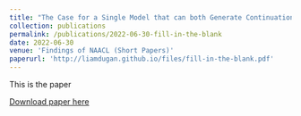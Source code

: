 ```yaml
---
title: "The Case for a Single Model that can both Generate Continuations and Fill-in-the-blank"
collection: publications
permalink: /publications/2022-06-30-fill-in-the-blank
date: 2022-06-30
venue: 'Findings of NAACL (Short Papers)'
paperurl: 'http://liamdugan.github.io/files/fill-in-the-blank.pdf'
---
```

This is the paper

[Download paper here](http://liamdugan.github.io/files/fill-in-the-blank.pdf)